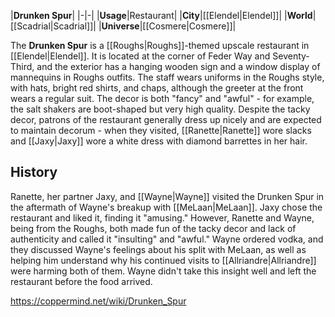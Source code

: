 |**Drunken Spur**|
|-|-|
|**Usage**|Restaurant|
|**City**|[[Elendel\|Elendel]]|
|**World**|[[Scadrial\|Scadrial]]|
|**Universe**|[[Cosmere\|Cosmere]]|

The **Drunken Spur** is a [[Roughs\|Roughs]]-themed upscale restaurant in [[Elendel\|Elendel]]. It is located at the corner of Feder Way and Seventy-Third, and the exterior has a hanging wooden sign and a window display of mannequins in Roughs outfits. The staff wears uniforms in the Roughs style, with hats, bright red shirts, and chaps, although the greeter at the front wears a regular suit. The decor is both "fancy" and "awful" - for example, the salt shakers are boot-shaped but very high quality.
Despite the tacky decor, patrons of the restaurant generally dress up nicely and are expected to maintain decorum - when they visited, [[Ranette\|Ranette]] wore slacks and [[Jaxy\|Jaxy]] wore a white dress with diamond barrettes in her hair.

## History
Ranette, her partner Jaxy, and [[Wayne\|Wayne]] visited the Drunken Spur in the aftermath of Wayne's breakup with [[MeLaan\|MeLaan]]. Jaxy chose the restaurant and liked it, finding it "amusing." However, Ranette and Wayne, being from the Roughs, both made fun of the tacky decor and lack of authenticity and called it "insulting" and "awful." Wayne ordered vodka, and they discussed Wayne's feelings about his split with MeLaan, as well as helping him understand why his continued visits to [[Allriandre\|Allriandre]] were harming both of them. Wayne didn't take this insight well and left the restaurant before the food arrived.



https://coppermind.net/wiki/Drunken_Spur